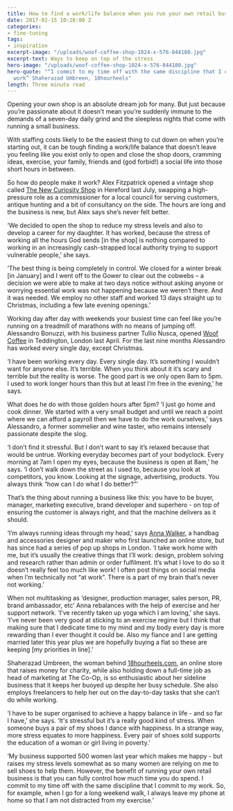 ```yaml
---
title: How to find a work/life balance when you run your own retail business
date: 2017-02-15 10:28:00 Z
categories:
- fine-tuning
tags:
- inspiration
excerpt-image: "/uploads/woof-coffee-shop-1024-x-576-844180.jpg"
excerpt-text: Ways to keep on top of the stress
hero-image: "/uploads/woof-coffee-shop-1024-x-576-844180.jpg"
hero-quote: "“I commit to my time off with the same discipline that I commit to my
  work” Shaherazad Umbreen, 18hourheels"
length: Three minute read
---
```


Opening your own shop is an absolute dream job for many. But just because you’re passionate about it doesn’t mean you’re suddenly immune to the demands of a seven-day daily grind and the sleepless nights that come with running a small business.

With staffing costs likely to be the easiest thing to cut down on when you’re starting out, it can be tough finding a work/life balance that doesn’t leave you feeling like you exist only to open and close the shop doors, cramming ideas, exercise, your family, friends and (god forbid!) a social life into those short hours in between.

So how do people make it work? Alex Fitzpatrick opened a vintage shop called [The New Curiosity Shop](https://www.facebook.com/TheNewCuriosityShopHereford/) in Hereford last July, swapping a high-pressure role as a commissioner for a local council for serving customers, antique hunting and a bit of consultancy on the side. The hours are long and the business is new, but Alex says she’s never felt better.

‘We decided to open the shop to reduce my stress levels and also to develop a career for my daughter. It has worked, because the stress of working all the hours God sends [in the shop] is nothing compared to working in an increasingly cash-strapped local authority trying to support vulnerable people,’ she says.

‘The best thing is being completely in control. We closed for a winter break [in January] and I went off to the Gower to clear out the cobwebs – a decision we were able to make at two days notice without asking anyone or worrying essential work was not happening because we weren’t there. And it was needed. We employ no other staff and worked 13 days straight up to Christmas, including a few late evening openings.’

Working day after day with weekends your busiest time can feel like you’re running on a treadmill of marathons with no means of jumping off. Alessandro Bonuzzi, with his business partner Tullio Nusca, opened [Woof Coffee](https://www.facebook.com/woofcoffee/) in Teddington, London last April. For the last nine months Alessandro has worked every single day, except Christmas.

‘I have been working every day. Every single day. It’s something I wouldn’t want for anyone else. It’s terrible. When you think about it it’s scary and terrible but the reality is worse. The good part is we only open 8am to 5pm. I used to work longer hours than this but at least I’m free in the evening,’ he says.

What does he do with those golden hours after 5pm? ‘I just go home and cook dinner. We started with a very small budget and until we reach a point where we can afford a payroll then we have to do the work ourselves,’ says Alessandro, a former sommelier and wine taster, who remains intensely passionate despite the slog.

‘I don’t find it stressful. But I don’t want to say it’s relaxed because that would be untrue. Working everyday becomes part of your bodyclock. Every morning at 7am I open my eyes, because the business is open at 8am,’ he says. ‘I don’t walk down the street as I used to, because you look at competitors, you know. Looking at the signage, advertising, products. You always think “how can I do what I do better?”’

That’s the thing about running a business like this: you have to be buyer, manager, marketing executive, brand developer and superhero - on top of ensuring the customer is always right, and that the machine delivers as it should. 

‘I’m always running ideas through my head,’ says [Anna Walker](http://www.annawalkerlondon.com/), a handbag and accessories designer and maker who first launched an online store, but has since had a series of pop up shops in London. ‘I take work home with me, but it’s usually the creative things that I’ll work: design, problem solving and research rather than admin or order fulfilment. It’s what I love to do so it doesn’t really feel too much like work! I often post things on social media when I’m technically not “at work”. There is a part of my brain that’s never not working.’

When not multitasking as ‘designer, production manager, sales person, PR, brand ambassador, etc’ Anna rebalances with the help of exercise and her support network. ‘I’ve recently taken up yoga which I am loving,’ she says. ‘I’ve never been very good at sticking to an exercise regime but I think that making sure that I dedicate time to my mind and my body every day is more rewarding than I ever thought it could be. Also my fiance and I are getting married later this year plus we are hopefully buying a flat so these are keeping [my priorities in line].’

Shaherazad Umbreen, the woman behind [18hourheels.com](http://www.18hourheels.com/), an online store that raises money for charity, while also holding down a full-time job as head of marketing at The Co-Op, is so enthusiastic about her sideline business that it keeps her buoyed up despite her busy schedule. She also employs freelancers to help her out on the day-to-day tasks that she can’t do while working. 

‘I have to be super organised to achieve a happy balance in life - and so far I have,’ she says. ‘It's stressful but it’s a really good kind of stress. When someone buys a pair of my shoes I dance with happiness. In a strange way, more stress equates to more happiness. Every pair of shoes sold supports the education of a woman or girl living in poverty.’

‘My business supported 500 women last year which makes me happy - but raises my stress levels somewhat as so many women are relying on me to sell shoes to help them. However, the benefit of running your own retail business is that you can fully control how much time you do spend. I commit to my time off with the same discipline that I commit to my work.  So, for example, when I go for a long weekend walk, I always leave my phone at home so that I am not distracted from my exercise.’
